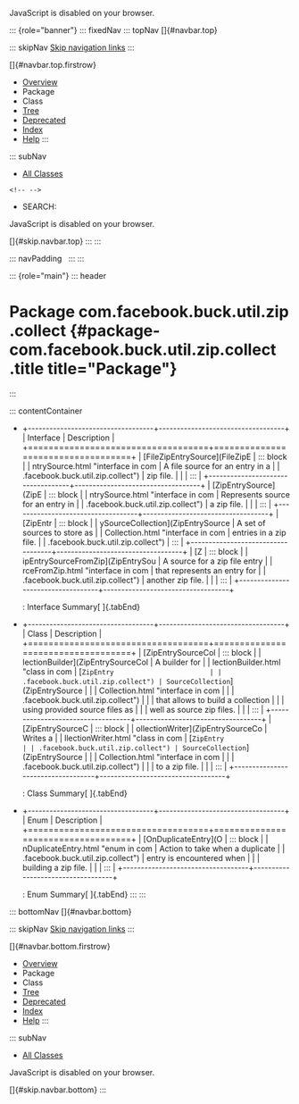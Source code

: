 <div>

JavaScript is disabled on your browser.

</div>

::: {role="banner"}
::: fixedNav
::: topNav
[]{#navbar.top}

::: skipNav
[Skip navigation links](#skip.navbar.top "Skip navigation links")
:::

[]{#navbar.top.firstrow}

-   [Overview](../../../../../../index.html)
-   Package
-   Class
-   [Tree](package-tree.html)
-   [Deprecated](../../../../../../deprecated-list.html)
-   [Index](../../../../../../index-all.html)
-   [Help](../../../../../../help-doc.html)
:::

::: subNav
-   [All Classes](../../../../../../allclasses.html)

```{=html}
<!-- -->
```
-   SEARCH:

<div>

<div>

JavaScript is disabled on your browser.

</div>

</div>

[]{#skip.navbar.top}
:::
:::

::: navPadding
 
:::
:::

::: {role="main"}
::: header
# Package com.facebook.buck.util.zip.collect {#package-com.facebook.buck.util.zip.collect .title title="Package"}
:::

::: contentContainer
-   +-----------------------------------+-----------------------------------+
    | Interface                         | Description                       |
    +===================================+===================================+
    | [FileZipEntrySource](FileZipE     | ::: block                         |
    | ntrySource.html "interface in com | A file source for an entry in a   |
    | .facebook.buck.util.zip.collect") | zip file.                         |
    |                                   | :::                               |
    +-----------------------------------+-----------------------------------+
    | [ZipEntrySource](ZipE             | ::: block                         |
    | ntrySource.html "interface in com | Represents source for an entry in |
    | .facebook.buck.util.zip.collect") | a zip file.                       |
    |                                   | :::                               |
    +-----------------------------------+-----------------------------------+
    | [ZipEntr                          | ::: block                         |
    | ySourceCollection](ZipEntrySource | A set of sources to store as      |
    | Collection.html "interface in com | entries in a zip file.            |
    | .facebook.buck.util.zip.collect") | :::                               |
    +-----------------------------------+-----------------------------------+
    | [Z                                | ::: block                         |
    | ipEntrySourceFromZip](ZipEntrySou | A source for a zip file entry     |
    | rceFromZip.html "interface in com | that represents an entry for      |
    | .facebook.buck.util.zip.collect") | another zip file.                 |
    |                                   | :::                               |
    +-----------------------------------+-----------------------------------+

    : Interface Summary[ ]{.tabEnd}

-   +-----------------------------------+-----------------------------------+
    | Class                             | Description                       |
    +===================================+===================================+
    | [ZipEntrySourceCol                | ::: block                         |
    | lectionBuilder](ZipEntrySourceCol | A builder for                     |
    | lectionBuilder.html "class in com | [`ZipEntry                        |
    | .facebook.buck.util.zip.collect") | SourceCollection`](ZipEntrySource |
    |                                   | Collection.html "interface in com |
    |                                   | .facebook.buck.util.zip.collect") |
    |                                   | that allows to build a collection |
    |                                   | using provided source files as    |
    |                                   | well as source zip files.         |
    |                                   | :::                               |
    +-----------------------------------+-----------------------------------+
    | [ZipEntrySourceC                  | ::: block                         |
    | ollectionWriter](ZipEntrySourceCo | Writes a                          |
    | llectionWriter.html "class in com | [`ZipEntry                        |
    | .facebook.buck.util.zip.collect") | SourceCollection`](ZipEntrySource |
    |                                   | Collection.html "interface in com |
    |                                   | .facebook.buck.util.zip.collect") |
    |                                   | to a zip file.                    |
    |                                   | :::                               |
    +-----------------------------------+-----------------------------------+

    : Class Summary[ ]{.tabEnd}

-   +-----------------------------------+-----------------------------------+
    | Enum                              | Description                       |
    +===================================+===================================+
    | [OnDuplicateEntry](O              | ::: block                         |
    | nDuplicateEntry.html "enum in com | Action to take when a duplicate   |
    | .facebook.buck.util.zip.collect") | entry is encountered when         |
    |                                   | building a zip file.              |
    |                                   | :::                               |
    +-----------------------------------+-----------------------------------+

    : Enum Summary[ ]{.tabEnd}
:::
:::

::: bottomNav
[]{#navbar.bottom}

::: skipNav
[Skip navigation links](#skip.navbar.bottom "Skip navigation links")
:::

[]{#navbar.bottom.firstrow}

-   [Overview](../../../../../../index.html)
-   Package
-   Class
-   [Tree](package-tree.html)
-   [Deprecated](../../../../../../deprecated-list.html)
-   [Index](../../../../../../index-all.html)
-   [Help](../../../../../../help-doc.html)
:::

::: subNav
-   [All Classes](../../../../../../allclasses.html)

<div>

<div>

JavaScript is disabled on your browser.

</div>

</div>

[]{#skip.navbar.bottom}
:::

